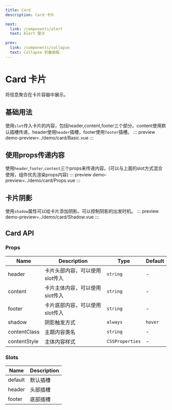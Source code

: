 ```yaml
---
title: Card
description: Card 卡片

next:
  link: /components/alert
  text: Alert 警示

prev:
  link: /components/collapse
  text: Collapse 折叠面板
---
```


# Card 卡片

将信息聚合在卡片容器中展示。

## 基础用法

使用`slot`传入卡片的内容，包括header,content,footer三个部分。content使用默认插槽传递，header使用`header`插槽，footer使用`footer`插槽。
::: preview
demo-preview=../demo/card/Basic.vue
:::

## 使用props传递内容
使用`header`,`footer`,`content`三个props来传递内容。(可以与上面的slot方式混合使用，组件优先渲染props内容)
::: preview
demo-preview=../demo/card/Props.vue
:::


## 卡片阴影
使用`shadow`属性可以给卡片添加阴影。可以控制阴影的出发时机。
::: preview
demo-preview=../demo/card/Shadow.vue
:::


## Card API

### Props

| Name           | Description | Type                                                     | Default |
| -------------- | ----------- | -------------------------------------------------------- | ------- |
| header        | 卡片头部内容，可以使用slot传入| `string`                                  | -       |
| content        | 卡片主体内容，可以使用slot传入| `string`                                  | -      |
| footer        | 卡片底部内容，可以使用slot传入| `string`                                  | -       |
| shadow       | 阴影触发方式    | `always` | `hover` | `never`                           | always   |
| contentClass   | 主题内容类名    | `string`                                              |    -    |
| contentStyle   | 主体内容样式    | `CSSProperties`                                       |    -    |




### Slots

| Name    | Description |
| ------- | ----------- |
| default | 默认插槽    |
| header | 头部插槽    |
| footer | 底部插槽    |

